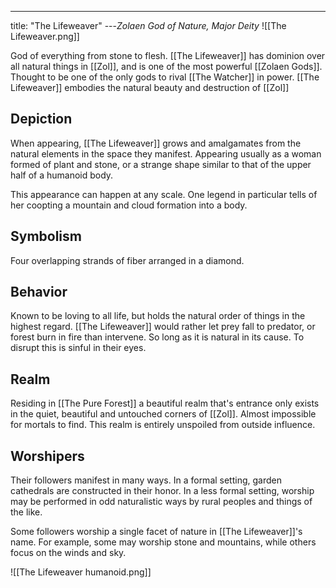---
title: "The Lifeweaver"
---*Zolaen God of Nature, Major Deity*
![[The Lifeweaver.png]]

God of everything from stone to flesh. [[The Lifeweaver]] has dominion over all natural things in [[Zol]], and is one of the most powerful [[Zolaen Gods]]. Thought to be one of the only gods to rival [[The Watcher]] in power. [[The Lifeweaver]] embodies the natural beauty and destruction of [[Zol]]

## Depiction
When appearing, [[The Lifeweaver]] grows and amalgamates from the natural elements in the space they manifest. Appearing usually as a woman formed of plant and stone, or a strange shape similar to that of the upper half of a humanoid body.

This appearance can happen at any scale. One legend in particular tells of her coopting a mountain and cloud formation into a body.

## Symbolism
Four overlapping strands of fiber arranged in a diamond.

## Behavior
Known to be loving to all life, but holds the natural order of things in the highest regard. [[The Lifeweaver]] would rather let prey fall to predator, or forest burn in fire than intervene. So long as it is natural in its cause. To disrupt this is sinful in their eyes.

## Realm
Residing in [[The Pure Forest]] a beautiful realm that's entrance only exists in the quiet, beautiful and untouched corners of [[Zol]]. Almost impossible for mortals to find. This realm is entirely unspoiled from outside influence.

## Worshipers
Their followers manifest in many ways. In a formal setting, garden cathedrals are constructed in their honor. In a less formal setting, worship may be performed in odd naturalistic ways by rural peoples and things of the like.

Some followers worship a single facet of nature in [[The Lifeweaver]]'s name. For example, some may worship stone and mountains, while others focus on the winds and sky.

![[The Lifeweaver humanoid.png]]